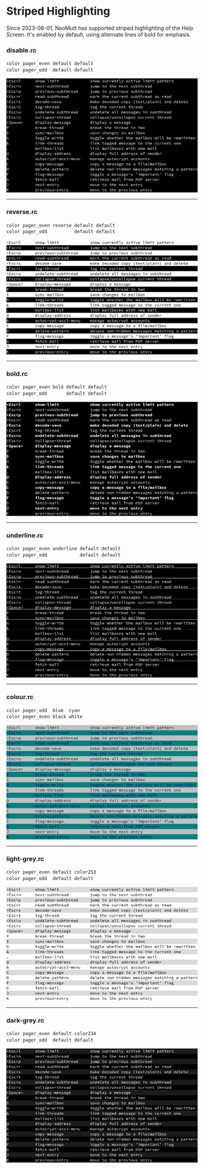 # Striped Highlighting

Since 2023-08-01, NeoMutt has supported striped highlighting of the Help Screen.
It's enabled by default, using alternate lines of bold for emphasis.

### disable.rc

```sh
color pager_even default default
color pager_odd  default default
```

![plain.png](https://github.com/neomutt/gfx/raw/main/stripes/plain.png)

---

### reverse.rc

```sh
color pager_even reverse default default
color pager_odd          default default
```

![reverse.png](https://github.com/neomutt/gfx/raw/main/stripes/reverse.png)

---

### bold.rc

```sh
color pager_even bold default default
color pager_odd       default default
```

![bold.png](https://github.com/neomutt/gfx/raw/main/stripes/bold.png)

---

### underline.rc

```sh
color pager_even underline default default
color pager_odd            default default
```

![underline.png](https://github.com/neomutt/gfx/raw/main/stripes/underline.png)

---

### colour.rc

```sh
color pager_odd  blue  cyan
color pager_even black white
```

![colour.png](https://github.com/neomutt/gfx/raw/main/stripes/colour.png)

---

### light-grey.rc

```sh
color pager_even default color253
color pager_odd  default default
```

![light-grey.png](https://github.com/neomutt/gfx/raw/main/stripes/light-grey.png)

---

### dark-grey.rc

```sh
color pager_even default color234
color pager_odd  default default
```

![dark-grey.png](https://github.com/neomutt/gfx/raw/main/stripes/dark-grey.png)

